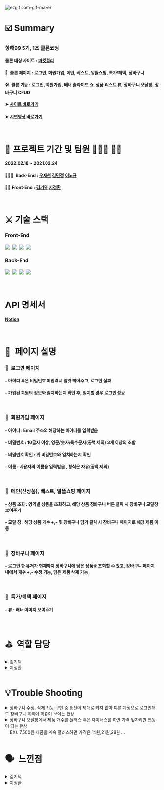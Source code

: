 <!-- # Getting Started with Create React App
=======
<H1>Market Curly [FE]</H1>
>>>>>>> 787d8423edda7c8e80e76d3a7aa1e16521732026

<!-- ![스크린샷 2022-02-23 오후 8 55 07](https://user-images.githubusercontent.com/97425158/155314401-8558d176-520b-48be-a150-2742de58a844.png) -->

![ezgif com-gif-maker](https://user-images.githubusercontent.com/97425158/155457111-d549a345-d03b-4fe5-a500-86260b682822.gif)


<H1>☑️ Summary</H1>

<H3> 항해99 5기, 1조 클론코딩 </H3>

<H4> 클론 대상 사이트 :&nbsp;<a href="https://www.kurly.com/shop/main/index.php?utm_source=1055&utm_medium=2202&utm_campaign=home_hashtag&utm_term=&gclid=Cj0KCQiA09eQBhCxARIsAAYRiymFTo_B-h_Ud0gO_bvKSG36IaBralIpgBFdb2WKsfT25LH5s8RrK-4aAm26EALw_wcB#%EB%A7%88%EC%BC%93%EC%BB%AC%EB%A6%AC&utm_content=brand" alt="#">마켓컬리</a> </H4>

<H4> 📸 &nbsp;클론 페이지 : 로그인, 회원가입, 메인, 베스트, 알뜰쇼핑, 특가/혜택, 장바구니</H4>
<H4> 🛠 &nbsp;클론 기능 : 로그인, 회원가입, 베너 슬라이드 쇼, 상품 리스트 뷰, 장바구니 모달창, 장바구니 CRUD </H4> 

<H4> ➤ <a href="https://www.naver.com" alt="클론사이트">사이트 바로가기</a> </H4>
<H4> ➤ <a href="https://www.naver.com" alt="클론사이트">시연영상 바로가기</a> </H4> </br>

<H1> 📅 프로젝트 기간 및 팀원 👨🏻‍💻 👩‍💻 </H1>

<H4> 2022.02.18 ~ 2021.02.24 </H4>

<H4> 👨‍👩‍👧 &nbsp;Back-End : <a href="https://github.com/Ausdauer1" alt="우재현">우재현</a> <a href="https://github.com/minkimhere" alt="김민정">김민정</a>                         <a href="https://github.com/nklee6300" alt="이노규">이노규</a> </H4>

<H4> 👨‍👦&nbsp;Front-End : <a href="https://github.com/nikemaniaa1987" alt="김기덕">김기덕</a>  <a href="https://github.com/jeonghwanJay" alt="지정환">지정환</a> </H4> </br>


<H1> ⚔️&nbsp;기술 스택 </H1>

<H3> Front-End </H3>
<!-- <H4> React &nbsp; Javascript &nbsp; Html &nbsp; Css &nbsp; S3 &nbsp; Github </H4> </br>
<H3> Back-End </H3>
<H4> Node.js &nbsp; Express &nbsp; Mysql &nbsp; MongoDB &nbsp; EC2 &nbsp; Github </H4> -->
<H4>
  <img src="https://img.shields.io/badge/react-61DAFB?style=for-the-badge&logo=react&logoColor=black">&nbsp;
  <img src="https://img.shields.io/badge/javascript-F7DF1E?style=for-the-badge&logo=javascript&logoColor=black">&nbsp;
  <img src="https://img.shields.io/badge/html5-E34F26?style=for-the-badge&logo=html5&logoColor=white">&nbsp; 
  <img src="https://img.shields.io/badge/css-1572B6?style=for-the-badge&logo=css3&logoColor=white"> 
</H4>

<H3> Back-End </H3>

<H4>
  <img src="https://img.shields.io/badge/node.js-339933?style=for-the-badge&logo=Node.js&logoColor=white">&nbsp;
  <img src="https://img.shields.io/badge/mysql-4479A1?style=for-the-badge&logo=mysql&logoColor=white">&nbsp;
  <img src="https://img.shields.io/badge/mongoDB-47A248?style=for-the-badge&logo=MongoDB&logoColor=white">&nbsp;
  <img src="https://img.shields.io/badge/express-000000?style=for-the-badge&logo=express&logoColor=white">
</H4> </br>

<H1> API 명세서 </H1>
<H4> <a href="https://www.notion.so/1-791912de3ba5498b8ba9979ac16891a9" alt="API 명세서">Notion</a> </H4> </br>

<H1> 📜&nbsp; 페이지 설명 </H1>
<H3> 📎&nbsp; 로그인 페이지 </H3>
<H4> - 아이디 혹은 비밀번호 미입력시 알럿 띄어주고, 로그인 실패 </H4>
<H4> - 가입된 회원의 정보와 일치하는지 확인 후, 일치할 경우 로그인 성공 </H4> </br>

<H3> 📎&nbsp; 회원가입 페이지 </H3>
<H4> - 아이디 : Email 주소의 해당하는 아이디를 입력받음 </H4>
<H4> - 비밀번호 : 10글자 이상, 영문/숫자/특수문자(공백 제외) 3개 이상의 조합 </H4>
<H4> - 비밀번호 확인 : 위 비밀번호와 일치하는지 확인 </H4>
<H4> - 이름 : 사용자의 이름을 입력받음 , 형식은 자유(공백 제외) </H4> </br>

<H3> 📎&nbsp; 메인(신상품), 베스트, 알뜰쇼핑 페이지 </H3>
<H4> - 상품 조회 : 영역별 상품을 조회하고, 해당 상품 장바구니 버튼 클릭 시 장바구니 모달창 보여주기</H4>
<H4> - 모달 창 : 해당 상품 개수 +,- 및 장바구니 담기 클릭 시 장바구니 페이지로 해당 제품 이동 </H4> </br>

<H3> 📎&nbsp; 장바구니 페이지 </H3>
<H4> - 로그인 한 유저가 현재까지 장바구니에 담은 상품을 조회할 수 있고, 장바구니 페이지 내에서 개수 +,- 수정 가능, 담은 제품 삭제 가능 </H4> </br>

<H3> 📎&nbsp; 특가/혜택 페이지 </H3>
<H4> - 뷰 : 배너 이미지 보여주기 </H4> </br>

<H1> ⛳️&nbsp; 역할 담당 </H1>
  
  <details>
    <summary>김기덕</summary>

<!-- summary 아래 한칸 공백 두고 내용 삽입 -->
    * [뷰] 장바구니 모달창
    * [기능] 로그인, 베스트 페이지 크롤링 제품들 보여주기, 알뜰쇼핑 페이지 크롤링 제품들 보여주기, 장바구니 추가, 장바구니 조회
    
</details>
   <details>
    <summary>지정환</summary>

<!-- summary 아래 한칸 공백 두고 내용 삽입 -->
    * [뷰] 로그인, 회원가입, 메인 페이지(신상품), 베스트, 알뜰쇼핑, 특가/혜택, 장바구니
    * [기능] 회원가입, 메인페이지 부분(배너 슬라이드), 신상품 페이지 크롤링 제품들 보여주기, 장바구니 수정, 장바구니 삭제
</details>
    </br>
    
<H1>💡Trouble Shooting</H1>    
    <details>
    <summary>장바구니 수정, 삭제 기능 구현 중 통신이 제대로 되지 않아 다른 계정으로 로그인해도 장바구니 목록이 똑같이 보이는 현상</summary>

<!-- summary 아래 한칸 공백 두고 내용 삽입 -->
    axios 통신을 할때 url 값만 넣어주고 토큰값은 넣지 않아서 문제 발생 / 토큰 값 넣어주어서 해결완료.
    
</details>
    <details>
  <summary>장바구니 모달창에서 제품 개수를 플러스 혹은 마이너스를 하면  가격 앞자리만 변동이 되는 현상 </br>
      &nbsp;&nbsp;&nbsp;&nbsp;EX). 7,500원 제품을 계속 플러스하면 가격은 14원,21원,28원 ...</summary>

<!-- summary 아래 한칸 공백 두고 내용 삽입 -->
    처음에는 setCurrrentPrice(parseInt(price)) * (quantity + 1); 이렇게 작성하여 단순히 가격을 정수형으로만 바꿔줬는데,
    구글링 해 본 결과 replace(/,/g, "")라는 정규식이 있었다.
    이 정규식은 특정 문자 (,)을 제거해주는 정규식이다.
    그래서 정규식을 사용하여 가격에 (,) 을 제거해 주어서 가격 앞자리만 계산이 되는 트러블을 해결하였다.
    Before) setCurrrentPrice(parseInt(price)) * (quantity + 1);
    After) setCurrrentPrice(parseInt(price.replace(/,/g, "")) * (quantity + 1));
    
</details> </br>

<H1>🗣 &nbsp;느낀점 </H1>
   <details>
    <summary>김기덕</summary>

<!-- summary 아래 한칸 공백 두고 내용 삽입 -->
    
    
</details>

  <details>
    <summary>지정환</summary>

<!-- summary 아래 한칸 공백 두고 내용 삽입 -->
   
    
</details>
